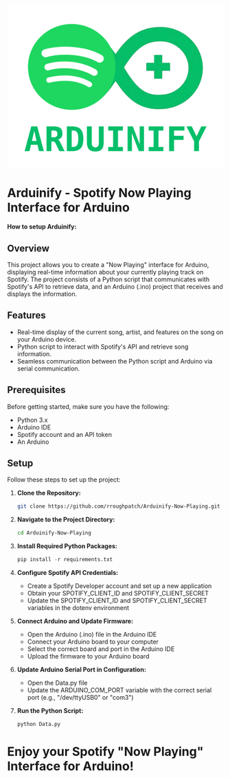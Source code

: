 <p align="center">
  <img src="https://github.com/rroughpatch/Arduinify-Now-Playing/blob/main/assets/logo.png" alt="Project Image">
</p>

# Arduinify - Spotify Now Playing Interface for Arduino
**How to setup Arduinify:**

## Overview

This project allows you to create a "Now Playing" interface for Arduino, displaying real-time information about your currently playing track on Spotify. The project consists of a Python script that communicates with Spotify's API to retrieve data, and an Arduino (.ino) project that receives and displays the information.

## Features

- Real-time display of the current song, artist, and features on the song on your Arduino device.
- Python script to interact with Spotify's API and retrieve song information.
- Seamless communication between the Python script and Arduino via serial communication.

## Prerequisites

Before getting started, make sure you have the following:

- Python 3.x
- Arduino IDE
- Spotify account and an API token
- An Arduino

## Setup

Follow these steps to set up the project:

1. **Clone the Repository:**
   ```bash
   git clone https://github.com/rroughpatch/Arduinify-Now-Playing.git

2. **Navigate to the Project Directory:**
   ```bash
   cd Arduinify-Now-Playing

3. **Install Required Python Packages:**
   ```python
   pip install -r requirements.txt

4. **Configure Spotify API Credentials:**
   - Create a Spotify Developer account and set up a new application
   - Obtain your SPOTIFY_CLIENT_ID and SPOTIFY_CLIENT_SECRET
   - Update the SPOTIFY_CLIENT_ID and SPOTIFY_CLIENT_SECRET variables in the dotenv environment

5. **Connect Arduino and Update Firmware:**
   - Open the Arduino (.ino) file in the Arduino IDE
   - Connect your Arduino board to your computer
   - Select the correct board and port in the Arduino IDE
   - Upload the firmware to your Arduino board

6. **Update Arduino Serial Port in Configuration:**
   - Open the Data.py file
   - Update the ARDUINO_COM_PORT variable with the correct serial port (e.g., "/dev/ttyUSB0" or "com3")

7. **Run the Python Script:**
    ```python
    python Data.py

# **Enjoy your Spotify "Now Playing" Interface for Arduino!**

